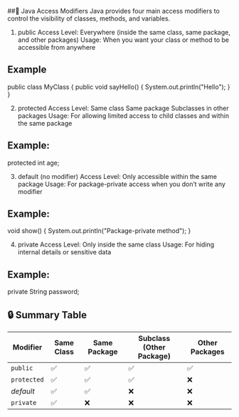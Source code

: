 ##🔐 Java Access Modifiers
Java provides four main access modifiers to control the visibility of classes, methods, and variables.

1. public
    Access Level: Everywhere (inside the same class, same package, and other packages)
    Usage: When you want your class or method to be accessible from anywhere
## Example
public class MyClass {
    public void sayHello() {
        System.out.println("Hello");
    }
}

2. protected
Access Level:
    Same class
    Same package
    Subclasses in other packages
Usage: For allowing limited access to child classes and within the same package
## Example:
protected int age;

3. default (no modifier)
    Access Level: Only accessible within the same package
    Usage: For package-private access when you don’t write any modifier
## Example:
void show() {
    System.out.println("Package-private method");
}

4. private
Access Level: Only inside the same class
Usage: For hiding internal details or sensitive data
## Example:
private String password;

## 🔒 Summary Table
| Modifier    | Same Class | Same Package | Subclass (Other Package) | Other Packages |
| ----------- | ---------- | ------------ | ------------------------ | -------------- |
| `public`    | ✅          | ✅            | ✅                        | ✅              |
| `protected` | ✅          | ✅            | ✅                        | ❌              |
| *default*   | ✅          | ✅            | ❌                        | ❌              |
| `private`   | ✅          | ❌            | ❌                        | ❌              |
